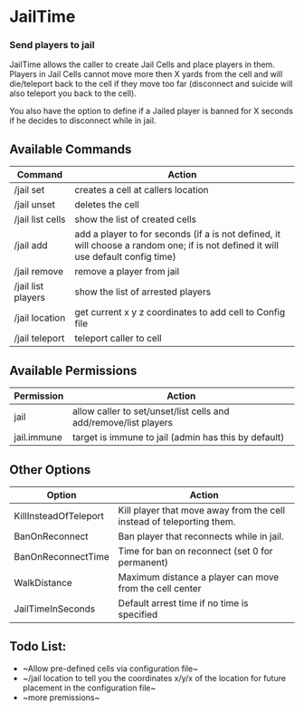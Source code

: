 # JailTime
### Send players to jail

JailTime allows the caller to create Jail Cells and place players in them. Players in Jail Cells cannot move more then X yards from the cell and will die/teleport back to the cell if they move too far (disconnect and suicide will also teleport you back to the cell).

You also have the option to define if a Jailed player is banned for X seconds if he decides to disconnect while in jail.

## Available Commands
Command | Action
------- | -------
/jail set <cell>				 | creates a cell at callers location
/jail unset <cell>				 | deletes the cell
/jail list cells				 | show the list of created cells
/jail add <player> <time> <cell> | add a player to <cell> for <time> seconds (if a <cell> is not defined, it will choose a random one; if <time> is not defined it will use default config time)
/jail remove <player>			 | remove a player from jail
/jail list players				 | show the list of arrested players
/jail location					 | get current x y z coordinates to add cell to Config file
/jail teleport <cell>			 | teleport caller to cell

## Available Permissions
Permission | Action
------- | -------
<Command>jail</Command>			| allow caller to set/unset/list cells and add/remove/list players
<Command>jail.immune</Command>	| target is immune to jail (admin has this by default)

## Other Options
Option | Action
------- | -------
KillInsteadOfTeleport			| Kill player that move away from the cell instead of teleporting them.
BanOnReconnect					| Ban player that reconnects while in jail.
BanOnReconnectTime				| Time for ban on reconnect (set 0 for permanent)
WalkDistance					| Maximum distance a player can move from the cell center
JailTimeInSeconds 				| Default arrest time if no time is specified
 
## Todo List:
* ~Allow pre-defined cells via configuration file~
* ~/jail location to tell you the coordinates x/y/x of the location for future placement in the configuration file~
* ~more premissions~
